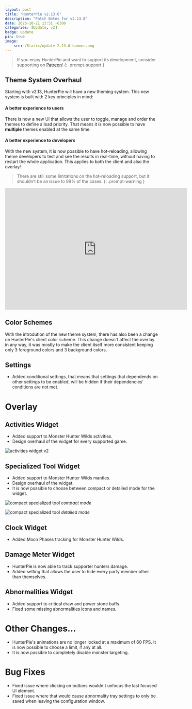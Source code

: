 ```yaml
---
layout: post
title: "HunterPie v2.13.0"
description: "Patch Notes for v2.13.0"
date: 2025-10-21 13:51 -0300
categories: [Update, v2]
badge: update
pin: true
image: 
    src: /Static/update-2.13.0-banner.png
---
```


> If you enjoy HunterPie and want to support its development, consider supporting on [Patreon](https://www.patreon.com/HunterPie)!
{: .prompt-support }

## Theme System Overhaul

Starting with v2.13, HunterPie will have a new theming system. This new system is built with 2 key principles in mind:

#### A better experience to users

There is now a new UI that allows the user to toggle, manage and order the themes to define a load priority. That means it is now possible to have **multiple** themes enabled at the same time.

#### A better experience to developers

With the new system, it is now possible to have hot-reloading, allowing theme developers to test and see the results in real-time, without having to restart the whole application. This applies to both the client and also the overlay!

> There are still some limitations on the hot-reloading support, but it shouldn't be an issue to 99% of the cases.
{: .prompt-warning }

<iframe height="400" width="600" src="https://cdn.hunterpie.com/Static/client/themes-manager.mp4" frameborder="0" allow="accelerometer; autoplay; clipboard-write; encrypted-media; gyroscope; picture-in-picture" allowfullscreen></iframe>

## Color Schemes

With the introdution of the new theme system, there has also been a change on HunterPie's client color scheme. This change doesn't affect the overlay in any way, it was mostly to make the client itself more consistent keeping only 3 foreground colors and 3 background colors. 

## Settings

- Added conditional settings, that means that settings that dependends on other settings to be enabled, will be hidden if their dependencies' conditions are not met.

# Overlay

## Activities Widget

- Added support to Monster Hunter Wilds activities.
- Design overhaul of the widget for every supported game.

![activities widget v2](/Static/activities-widget-v2.png)

## Specialized Tool Widget

- Added support to Monster Hunter Wilds mantles.
- Design overhaul of the widget.
- It is now possible to choose between compact or detailed mode for the widget. 

![compact specialized tool](/Static/widgets/specialized-tool-compact.png) *compact mode*

![compact specialized tool](/Static/widgets/specialized-tool-detailed.png) *detailed mode*

## Clock Widget

- Added Moon Phases tracking for Monster Hunter Wilds.

## Damage Meter Widget

- HunterPie is now able to track supporter hunters damage.
- Added setting that allows the user to hide every party member other than themselves.

## Abnormalities Widget

- Added support to critical draw and power stone buffs.
- Fixed some missing abnormalities icons and names.

# Other Changes...

- HunterPie's animations are no longer locked at a maximum of 60 FPS. It is now possible to choose a limit, if any at all.
- It is now possible to completely disable monster targeting.

# Bug Fixes

- Fixed issue where clicking on buttons wouldn't unfocus the last focused UI element.
- Fixed issue where that would cause abnormality tray settings to only be saved when leaving the configuration window.